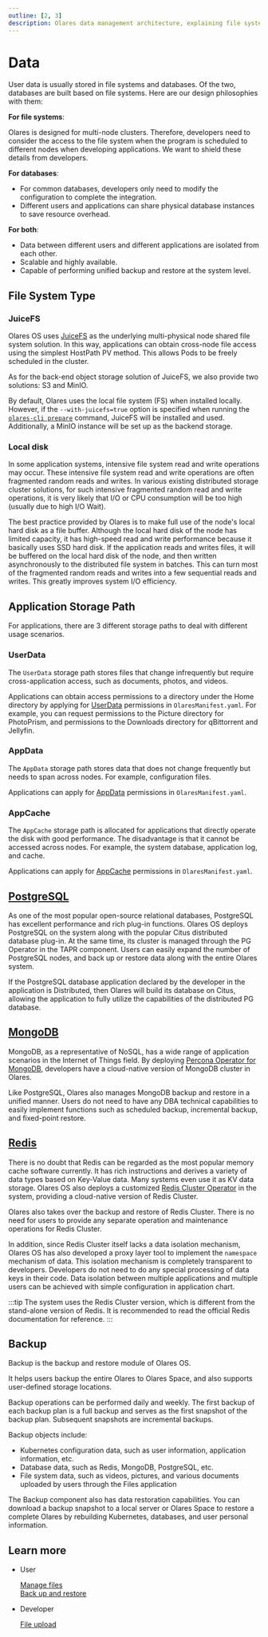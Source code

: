 ```yaml
---
outline: [2, 3]
description: Olares data management architecture, explaining file system types, application storage paths and database support. Covers technical specifications of JuiceFS, PostgreSQL, MongoDB and Redis.
---
```


# Data

User data is usually stored in file systems and databases. Of the two, databases are built based on file systems. Here are our design philosophies with them:

**For file systems**:

  Olares is designed for multi-node clusters. Therefore, developers need to consider the access to the file system when the program is scheduled to different nodes when developing applications. We want to shield these details from developers.

**For databases**:

- For common databases, developers only need to modify the configuration to complete the integration.
- Different users and applications can share physical database instances to save resource overhead.

**For both**:

- Data between different users and different applications are isolated from each other.
- Scalable and highly available.
- Capable of performing unified backup and restore at the system level.

## File System Type

### JuiceFS

Olares OS uses [JuiceFS](https://juicefs.com) as the underlying multi-physical node shared file system solution. In this way, applications can obtain cross-node file access using the simplest HostPath PV method. This allows Pods to be freely scheduled in the cluster.

As for the back-end object storage solution of JuiceFS, we also provide two solutions: S3 and MinIO.

By default, Olares uses the local file system (FS) when installed locally. However, if the `--with-juicefs=true` option is specified when running the [`olares-cli prepare`](../../developer/install/cli/olares-prepare.md) command, JuiceFS will be installed and used. Additionally, a MinIO instance will be set up as the backend storage.

### Local disk

In some application systems, intensive file system read and write operations may occur. These intensive file system read and write operations are often fragmented random reads and writes. In various existing distributed storage cluster solutions, for such intensive fragmented random read and write operations, it is very likely that I/O or CPU consumption will be too high (usually due to high I/O Wait).

The best practice provided by Olares is to make full use of the node's local hard disk as a file buffer. Although the local hard disk of the node has limited capacity, it has high-speed read and write performance because it basically uses SSD hard disk. If the application reads and writes files, it will be buffered on the local hard disk of the node, and then written asynchronously to the distributed file system in batches. This can turn most of the fragmented random reads and writes into a few sequential reads and writes. This greatly improves system I/O efficiency.

## Application Storage Path

For applications, there are 3 different storage paths to deal with different usage scenarios.

### UserData

The `UserData` storage path stores files that change infrequently but require cross-application access, such as documents, photos, and videos.

Applications can obtain access permissions to a directory under the Home directory by applying for [UserData](../../developer/develop/package/manifest.md#userdata) permissions in `OlaresManifest.yaml`. For example, you can request permissions to the Picture directory for PhotoPrism, and permissions to the Downloads directory for qBittorrent and Jellyfin.

### AppData

The `AppData` storage path stores data that does not change frequently but needs to span across nodes. For example, configuration files.

Applications can apply for [AppData](../../developer/develop/package/manifest.md#appdata) permissions in `OlaresManifest.yaml`.

### AppCache

The `AppCache` storage path is allocated for applications that directly operate the disk with good performance. The disadvantage is that it cannot be accessed across nodes. For example, the system database, application log, and cache.

Applications can apply for [AppCache](../../developer/develop/package/manifest.md#appcache) permissions in `OlaresManifest.yaml`.

## [PostgreSQL](../../developer/develop/advanced/database.md#rds)

As one of the most popular open-source relational databases, PostgreSQL has excellent performance and rich plug-in functions. Olares OS deploys PostgreSQL on the system along with the popular Citus distributed database plug-in. At the same time, its cluster is managed through the PG Operator in the TAPR component. Users can easily expand the number of PostgreSQL nodes, and back up or restore data along with the entire Olares system.

If the PostgreSQL database application declared by the developer in the application is Distributed, then Olares will build its database on Citus, allowing the application to fully utilize the capabilities of the distributed PG database.

## [MongoDB](../../developer/develop/advanced/database.md#nosql)

MongoDB, as a representative of NoSQL, has a wide range of application scenarios in the Internet of Things field. By deploying [Percona Operator for MongoDB](https://github.com/percona/percona-server-mongodb-operator), developers have a cloud-native version of MongoDB cluster in Olares.

Like PostgreSQL, Olares also manages MongoDB backup and restore in a unified manner. Users do not need to have any DBA technical capabilities to easily implement functions such as scheduled backup, incremental backup, and fixed-point restore.

## [Redis](../../developer/develop/advanced/database.md#cache)

There is no doubt that Redis can be regarded as the most popular memory cache software currently. It has rich instructions and derives a variety of data types based on Key-Value data. Many systems even use it as KV data storage. Olares OS also deploys a customized [Redis Cluster Operator](https://github.com/beclab/redis-cluster-operator) in the system, providing a cloud-native version of Redis Cluster.

Olares also takes over the backup and restore of Redis Cluster. There is no need for users to provide any separate operation and maintenance operations for Redis Cluster.

In addition, since Redis Cluster itself lacks a data isolation mechanism, Olares OS has also developed a proxy layer tool to implement the `namespace` mechanism of data. This isolation mechanism is completely transparent to developers. Developers do not need to do any special processing of data keys in their code. Data isolation between multiple applications and multiple users can be achieved with simple configuration in application chart.

:::tip
The system uses the Redis Cluster version, which is different from the stand-alone version of Redis. It is recommended to read the official Redis documentation for reference.
:::

## Backup

Backup is the backup and restore module of Olares OS.

It helps users backup the entire Olares to Olares Space, and also supports user-defined storage locations.

Backup operations can be performed daily and weekly. The first backup of each backup plan is a full backup and serves as the first snapshot of the backup plan. Subsequent snapshots are incremental backups.

Backup objects include:

- Kubernetes configuration data, such as user information, application information, etc.
- Database data, such as Redis, MongoDB, PostgreSQL, etc.
- File system data, such as videos, pictures, and various documents uploaded by users through the Files application

The Backup component also has data restoration capabilities. You can download a backup snapshot to a local server or Olares Space to restore a complete Olares by rebuilding Kubernetes, databases, and user personal information.

## Learn more

- User

  [Manage files](../olares/files/index.md)<br>
  [Back up and restore](../../space/backup-restore.md) 

- Developer

  [File upload](/developer/develop/advanced/file-upload.md)<br>